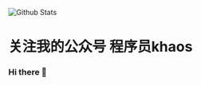 ![Github Stats](https://github-readme-stats.vercel.app/api?username=cxykhaos&show_icons=true)
# 关注我的公众号 程序员khaos

### Hi there 👋

<!--
**cxykhaos/cxykhaos** is a ✨ _special_ ✨ repository because its `README.md` (this file) appears on your GitHub profile.

Here are some ideas to get you started:

- 🔭 I’m currently working on ...
- 🌱 I’m currently learning ...
- 👯 I’m looking to collaborate on ...
- 🤔 I’m looking for help with ...
- 💬 Ask me about ...
- 📫 How to reach me: ...
- 😄 Pronouns: ...
- ⚡ Fun fact: ...
-->
